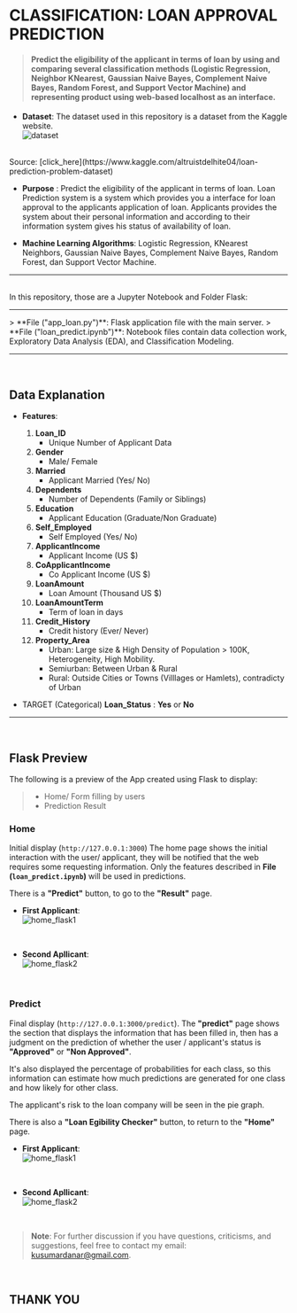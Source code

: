 # **CLASSIFICATION: LOAN APPROVAL PREDICTION**

> #### Predict the eligibility of the applicant in terms of loan by using and comparing several classification methods (Logistic Regression, Neighbor KNearest, Gaussian Naive Bayes, Complement Naive Bayes, Random Forest, and Support Vector Machine) and representing product using web-based localhost as an interface.

- **Dataset**: The dataset used in this repository is a dataset from the Kaggle website.<br>
![dataset](./images/dataset.PNG)
<br>
Source: [click_here](https://www.kaggle.com/altruistdelhite04/loan-prediction-problem-dataset)

- **Purpose** : Predict the eligibility of the applicant in terms of loan. Loan Prediction system is a system which provides you a interface for loan approval to the applicants application of loan. Applicants provides the system about their personal information and according to their information system gives his status of availability of loan.

- **Machine Learning Algorithms**: Logistic Regression, KNearest Neighbors, Gaussian Naive Bayes,  Complement Naive Bayes, Random Forest, dan Support Vector Machine.

<hr>
<br>
In this repository, those are a Jupyter Notebook and Folder Flask:
<br>
<hr>
> **File ("app_loan.py")**: Flask application file with the main server.
> **File ("loan_predict.ipynb")**: Notebook files contain data collection work, Exploratory Data Analysis (EDA), and Classification Modeling.

<hr>
<br>

## __Data Explanation__

- __Features__:
    1. __Loan_ID__
        - Unique Number of Applicant Data
    2. __Gender__
        - Male/ Female 
    3. __Married__
        - Applicant Married (Yes/ No)
    4. __Dependents__
        - Number of Dependents (Family or Siblings)
    5. __Education__ 
        - Applicant Education (Graduate/Non Graduate)
    6. __Self_Employed__
        - Self Employed (Yes/ No)
    7. __ApplicantIncome__
        - Applicant Income (US $)
    8. __CoApplicantIncome__
        - Co Applicant Income (US $)
    9. __LoanAmount__ 
        - Loan Amount (Thousand US $)
    10. __LoanAmountTerm__
        - Term of loan in days
    11. __Credit_History__
        - Credit history (Ever/ Never)
    12. __Property_Area__
        - Urban: Large size & High Density of Population > 100K, Heterogeneity, High Mobility.
        - Semiurban: Between Urban & Rural 
        - Rural: Outside Cities or Towns (Villlages or Hamlets), contradicty of Urban

- TARGET (Categorical)
    __Loan_Status__ : __Yes__ or __No__

<hr>
<br>

## **Flask Preview**
The following is a preview of the App created using Flask to display:
> * Home/ Form filling by users
> * Prediction Result 

### **Home**
Initial display (``http://127.0.0.1:3000``) The home page shows the initial interaction with the user/ applicant, they will be notified that the web requires some requesting information.
Only the features described in **File (`loan_predict.ipynb`)** will be used in predictions.

There is a __"Predict"__ button, to go to the __"Result"__ page.<br>

- __First Applicant__:<br>
![home_flask1](./images/form_exp01.png)
<br>

- __Second Apllicant__:<br>
![home_flask2](./images/form_exp02.png)
<br>

### **Predict**
Final display (``http://127.0.0.1:3000/predict``). The __"predict"__ page shows the section that displays the information that has been filled in, then has a judgment on the prediction of whether the user / applicant's status is __"Approved"__ or __"Non Approved"__.

It's also displayed the percentage of probabilities for each class, so this information can estimate how much predictions are generated for one class and how likely for other class.

The applicant's risk to the loan company will be seen in the pie graph.

There is also a __"Loan Egibility Checker"__ button, to return to the __"Home"__ page.<br>

- __First Applicant__:<br>
![home_flask1](./images/result_exp1.PNG)
<br>

- __Second Apllicant__:<br>
![home_flask2](./images/result_exp2.PNG)
<br>

> **Note**: For further discussion if you have questions, criticisms, and suggestions, feel free to contact my email: kusumardanar@gmail.com. 
<br>

## __THANK YOU__
